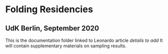 # Folding Residencies


## UdK Berlin, September 2020 

This is the documentation folder linked to Leonardo article _details to add_
It will contain supplementary materials on sampling results.
